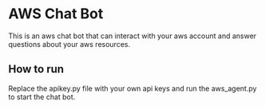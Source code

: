 # AWS Chat Bot

This is an aws chat bot that can interact with your aws account and answer questions about your aws resources.

## How to run
Replace the apikey.py file with your own api keys and run the aws_agent.py to start the chat bot.